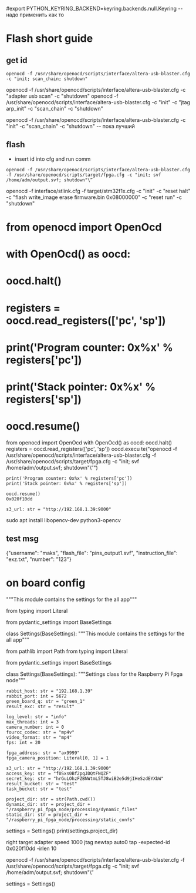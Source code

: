 #export PYTHON_KEYRING_BACKEND=keyring.backends.null.Keyring -- надо применить как то


# Flash short guide

## get id
```
openocd -f /usr/share/openocd/scripts/interface/altera-usb-blaster.cfg -c "init; scan_chain; shutdown"
```
openocd -f /usr/share/openocd/scripts/interface/altera-usb-blaster.cfg -c "adapter usb scan" -c "shutdown"
openocd -f /usr/share/openocd/scripts/interface/altera-usb-blaster.cfg -c "init" -c "jtag arp_init" -c "scan_chain" -c "shutdown"


openocd -f /usr/share/openocd/scripts/interface/altera-usb-blaster.cfg -c "init" -c "scan_chain" -c "shutdown" -- пока лучший
## flash
- insert id into cfg and run comm
```
openocd -f /usr/share/openocd/scripts/interface/altera-usb-blaster.cfg    -f /usr/share/openocd/scripts/target/fpga.cfg -c "init; svf /home/adm/output.svf; shutdown"\”
```

openocd -f interface/stlink.cfg -f target/stm32f1x.cfg -c "init" -c "reset halt" -c "flash write_image erase firmware.bin 0x08000000" -c "reset run" -c "shutdown"



#
# from openocd import OpenOcd
#
# with OpenOcd() as oocd:
#     oocd.halt()
#     registers = oocd.read_registers(['pc', 'sp'])
#
#     print('Program counter: 0x%x' % registers['pc'])
#     print('Stack pointer: 0x%x' % registers['sp'])
#
#     oocd.resume()

from openocd import OpenOcd
with OpenOcd() as oocd:
    oocd.halt()
    registers = oocd.read_registers(['pc', 'sp'])
    oocd.execu te("openocd -f /usr/share/openocd/scripts/interface/altera-usb-blaster.cfg    -f /usr/share/openocd/scripts/target/fpga.cfg -c "init; svf /home/adm/output.svf; shutdown"\”")

    print('Program counter: 0x%x' % registers['pc'])
    print('Stack pointer: 0x%x' % registers['sp'])

    oocd.resume()
    0x020f10dd

    s3_url: str = "http://192.168.1.39:9000"

sudo apt install libopencv-dev python3-opencv

## test msg
{"username": "maks", "flash_file": "pins_output1.svf", "instruction_file": "exz.txt", "number": "123"}
# on board config 


"""This module contains the settings for the all app"""

from typing import Literal

from pydantic_settings import BaseSettings


class Settings(BaseSettings):
"""This module contains the settings for the all app"""

from pathlib import Path
from typing import Literal

from pydantic_settings import BaseSettings


class Settings(BaseSettings):
    """Settings class for the Raspberry Pi Fpga node"""

    rabbit_host: str = "192.168.1.39"
    rabbit_port: int = 5672
    green_board_q: str = "green_1"
    result_exc: str = "result"

    log_level: str = "info"
    max_threads: int = 3
    camera_number: int = 0
    fourcc_codec: str = "mp4v"
    video_format: str = "mp4"
    fps: int = 20

    fpga_address: str = "ax9999"
    fpga_camera_position: Literal[0, 1] = 1

    s3_url: str = "http://192.168.1.39:9000"
    access_key: str = "f0Sxs0Bf2pqJDQtFNQZF"
    secret_key: str = "hrGuLOhzFZBNWtmL5TJ8wiB2e5d9jIHeSzdEYXbW"
    result_bucket: str = "test"
    task_bucket: str = "test"

    project_dir: str = str(Path.cwd())
    dynamic_dir: str = project_dir + "/raspberry_pi_fpga_node/processing/dynamic_files"
    static_dir: str = project_dir + "/raspberry_pi_fpga_node/processing/static_confs"


settings = Settings()
print(settings.project_dir)



right target 
adapter speed 1000
jtag newtap auto0 tap  -expected-id 0x020f10dd -irlen 10


openocd -f /usr/share/openocd/scripts/interface/altera-usb-blaster.cfg    -f /usr/share/openocd/scripts/target/fpga.cfg -c "init; svf /home/adm/output.svf; shutdown"\”


settings = Settings()

